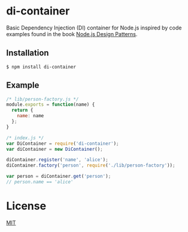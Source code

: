 # di-container

Basic Dependency Injection (DI) container for Node.js inspired by code examples found in the book [Node.js Design Patterns](https://www.packtpub.com/web-development/nodejs-design-patterns).

## Installation

`$ npm install di-container`

## Example

```js
/* lib/person-factory.js */
module.exports = function(name) {
  return {
    name: name
  };
}

/* index.js */
var DiContainer = require('di-container');
var diContainer = new DiContainer();

diContainer.register('name', 'alice');
diContainer.factory('person', require('./lib/person-factory'));

var person = diContainer.get('person');
// person.name == 'alice'
```

# License

[MIT](LICENSE)